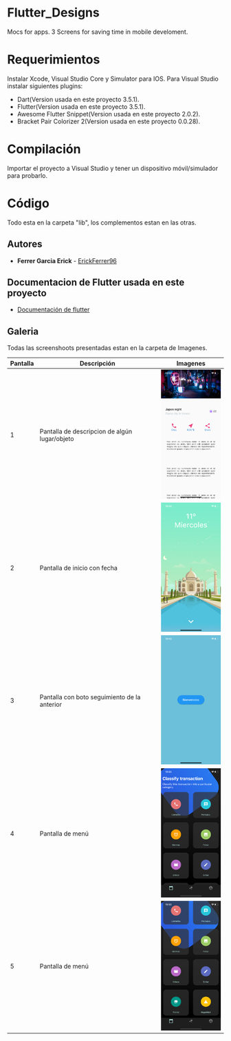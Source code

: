 # Flutter_Designs
Mocs for apps.
3 Screens for saving time in mobile develoment.

# Requerimientos 

Instalar Xcode, Visual Studio Core y Simulator para IOS.
Para Visual Studio instalar siguientes plugins:
* Dart(Version usada en este proyecto 3.5.1).
* Flutter(Version usada en este proyecto 3.5.1).
* Awesome Flutter Snippet(Version usada en este proyecto 2.0.2).
* Bracket Pair Colorizer 2(Version usada en este proyecto 0.0.28).

# Compilación

Importar el proyecto a Visual Studio y tener un dispositivo móvil/simulador para probarlo. 


# Código 

Todo esta en la carpeta "lib", los complementos estan en las otras.

## Autores 

* **Ferrer Garcia Erick** - [ErickFerrer96](https://github.com/ErickFerrer96)

## Documentacion de Flutter usada en este proyecto

* [Documentación de flutter](https://flutter.dev/docs)

## Galeria

Todas las screenshoots presentadas estan en la carpeta de Imagenes.

| Pantalla | Descripción | Imagenes |
| --- | --- | --- |
| 1 | Pantalla de descripcion de algún lugar/objeto | <img src="ScreenShots/1.png" width=150 heigth="300"> |
| 2 | Pantalla de inicio con fecha |<img src="ScreenShots/2.1.png" width=150 heigth="300"> |
| 3 | Pantalla con boto seguimiento de la anterior | <img src="ScreenShots/2.2.png" width=150 heigth="300"> |
| 4 | Pantalla de menú | <img src="ScreenShots/3.1.png" width=150 heigth="300"> |
| 5 | Pantalla de menú | <img src="ScreenShots/3.2.png" width=150 heigth="300"> |
